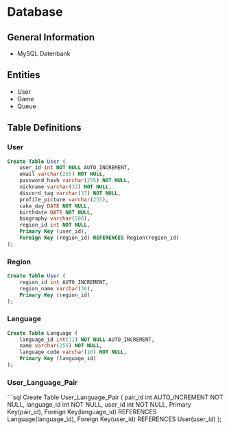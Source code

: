 # Database
## General Information
- MySQL Datenbank

## Entities
- User
- Game
- Queue

## Table Definitions
### User
```sql
Create Table User (
    user_id int NOT NULL AUTO_INCREMENT,
    email varchar(255) NOT NULL,
    password_hash varchar(255) NOT NULL,
    nickname varchar(32) NOT NULL,
    discord_tag varchar(37) NOT NULL,
    profile_picture varchar(255),
    cake_day DATE NOT NULL,
    birthdate DATE NOT NULL,
    biography varchar(500),
    region_id int NOT NULL,
    Primary Key (user_id),
    Foreign Key (region_id) REFERENCES Region(region_id)
);
```

### Region
```sql
Create Table User (
    region_id int AUTO_INCREMENT,
    region_name varchar(30),
    Primary Key (region_id)
);
```

### Language
```sql
Create Table Language (
    language_id int(11) NOT NULL AUTO_INCREMENT,
    name varchar(255) NOT NULL,
    language_code varchar(10) NOT NULL,
    Primary Key (language_id)
);
```

### User_Language_Pair
´´´sql
Create Table User_Language_Pair (
    pair_id int AUTO_INCREMENT NOT NULL,
    language_id int NOT NULL,
    user_id int NOT NULL,
    Primary Key(pair_id),
    Foreign Key(language_id) REFERENCES Language(language_id),
    Foreign Key(user_id) REFERENCES User(user_id)
);
```
